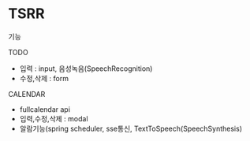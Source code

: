 # TSRR

기능

TODO
- 입력 : input, 음성녹음(SpeechRecognition)
- 수정,삭제 : form


CALENDAR
- fullcalendar api
- 입력,수정,삭제 : modal
- 알람기능(spring scheduler, sse통신, TextToSpeech(SpeechSynthesis)
